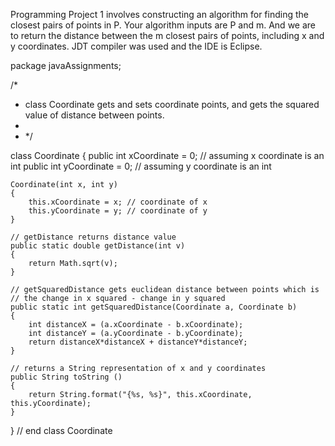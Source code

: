 Programming Project 1 involves constructing an algorithm for finding the closest pairs of points in P. Your algorithm inputs are P and m. And we are to return the distance between the m closest pairs of points, including x and y coordinates. JDT compiler was used and the IDE is Eclipse. 

package javaAssignments;

/*
 * class Coordinate gets and sets coordinate points, and gets the squared value of distance between points.
 * 
 * */

class Coordinate
{
    public int xCoordinate = 0; // assuming x coordinate is an int
    public int yCoordinate = 0; // assuming y coordinate is an int
    
    Coordinate(int x, int y)
    {
        this.xCoordinate = x; // coordinate of x
        this.yCoordinate = y; // coordinate of y
    }
    
    // getDistance returns distance value
    public static double getDistance(int v) 
    {
        return Math.sqrt(v);
    }
    
    // getSquaredDistance gets euclidean distance between points which is 
    // the change in x squared - change in y squared
    public static int getSquaredDistance(Coordinate a, Coordinate b)
    {
        int distanceX = (a.xCoordinate - b.xCoordinate); 
        int distanceY = (a.yCoordinate - b.yCoordinate); 
        return distanceX*distanceX + distanceY*distanceY;
    }
    
    // returns a String representation of x and y coordinates
    public String toString () 
    {
        return String.format("{%s, %s}", this.xCoordinate, this.yCoordinate);
    }
} // end class Coordinate
